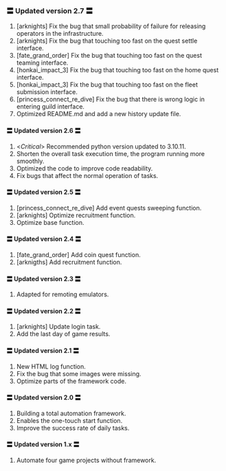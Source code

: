 ### 〓 Updated version 2.7 〓
1. [arknights] Fix the bug that small probability of failure for releasing operators in the infrastructure.
2. [arknights] Fix the bug that touching too fast on the quest settle interface.
3. [fate_grand_order] Fix the bug that touching too fast on the quest teaming interface.
4. [honkai_impact_3] Fix the bug that touching too fast on the home quest interface.
5. [honkai_impact_3] Fix the bug that touching too fast on the fleet submission interface.
6. [princess_connect_re_dive] Fix the bug that there is wrong logic in entering guild interface.
7. Optimized README.md and add a new history update file.

#### 〓 Updated version 2.6 〓
1. <*Critical*> Recommended python version updated to 3.10.11.
2. Shorten the overall task execution time, the program running more smoothly.
3. Optimized the code to improve code readability.
4. Fix bugs that affect the normal operation of tasks.

#### 〓 Updated version 2.5 〓
1. [princess_connect_re_dive] Add event quests sweeping function.
2. [arknights] Optimize recruitment function.
3. Optimize base function.

#### 〓 Updated version 2.4 〓
1. [fate_grand_order] Add coin quest function.
2. [arknigths] Add recruitment function.

#### 〓 Updated version 2.3 〓
1. Adapted for remoting emulators.

#### 〓 Updated version 2.2 〓
1. [arknights] Update login task.
2. Add the last day of game results.

#### 〓 Updated version 2.1 〓
1. New HTML log function.
2. Fix the bug that some images were missing.
3. Optimize parts of the framework code.

#### 〓 Updated version 2.0 〓
1. Building a total automation framework.
2. Enables the one-touch start function.
3. Improve the success rate of daily tasks.

#### 〓 Updated version 1.x 〓
1. Automate four game projects without framework.